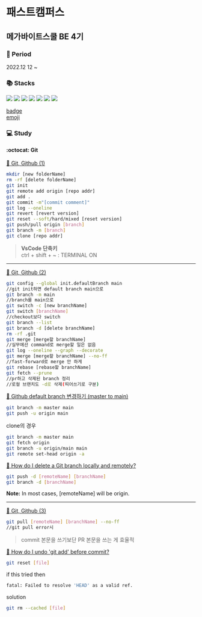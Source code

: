# 패스트캠퍼스
## 메가바이트스쿨 BE 4기
### :date: Period
2022.12 12 ~   

### :books: Stacks   
<img src="https://img.shields.io/badge/IntelliJ-000000?style=flat-square&logo=IntelliJIDEA&logoColor=ffffff"/> <img src="https://img.shields.io/badge/VisualStudioCode-007ACC?style=flat-square&logo=VisualStudioCode&logoColor=ffffff"/> <img src="https://img.shields.io/badge/GIT-E44C30?style=flat-square&logo=Git&logoColor=ffffff"/> <img src="https://img.shields.io/badge/Spring-6DB33F?style=flat-square&logo=Spring&logoColor=ffffff"/> <img src="https://img.shields.io/badge/HTML5-E34F26?style=flat-square&logo=HTML5&logoColor=ffffff"/> <img src="https://img.shields.io/badge/CSS3-1572B6?style=flat-square&logo=CSS3&logoColor=ffffff"/> <img src="https://img.shields.io/badge/JavaScript-F7DF1E?style=flat-square&logo=JavaScript&logoColor=ffffff"/>

[badge](https://github.com/alexandresanlim/Badges4-README.md-Profile)   
[emoji](https://github.com/ikatyang/emoji-cheat-sheet)

### :computer: Study
#### :octocat: Git   

[:file_folder: Git, Github (1)](https://www.notion.so/Git-Github-1-c8b14b95630145869ba6b4232ecc18ca)   

```bash
mkdir [new folderName]
rm -rf [delete folderName]
git init
git remote add origin [repo addr]
git add .
git commit -m"[commit comment]"
git log --oneline
git revert [revert version]
git reset --soft/hard/mixed [reset version]
git push/pull origin [branch]
git branch -m [branch]
git clone [repo addr]
```   
> **VsCode 단축키**   
> ctrl + shift + ~ : TERMINAL ON   

---

[:file_folder: Git, Github (2)](https://www.notion.so/Git-Github-2-8f799ae773584aaf821c123e2cd87913)

```bash
git config --global init.defaultBranch main
//git init하면 default branch main으로
git branch -m main
//branch를 main으로
git switch -c [new branchName]
git switch [branchName]
//checkout보다 switch
git branch --list
git branch -d [delete branchName]
rm -rf .git
git merge [merge할 branchName]
//실무에선 command로 merge할 일은 없음
git log --oneline --graph --decorate
git merge [merge할 branchName] --no-ff
//fast-forward로 merge 안 하게
git rebase [rebase할 branchName]
git fetch --prune
//pr하고 삭제된 branch 정리
//로컬 브랜치도 -d로 삭제(띄어쓰기로 구분)
```

[:bookmark_tabs: Github default branch 변경하기 (master to main)](https://www.hahwul.com/2021/07/17/changing-the-github-default-branch/)

```bash
git branch -m master main
git push -u origin main
```
clone의 경우
```bash
git branch -m master main
git fetch origin
git branch -u origin/main main
git remote set-head origin -a
```

[:bookmark_tabs: How do I delete a Git branch locally and remotely?](https://stackoverflow.com/questions/2003505/how-do-i-delete-a-git-branch-locally-and-remotely)

```bash
git push -d [remoteName] [branchName]
git branch -d [branchName]
```
**Note:** In most cases, [remoteName] will be origin.

---

[:file_folder: Git, Github (3)](https://www.notion.so/Git-Github-3-417b850c658940fc8e94e73f0bb9c2f8)

```bash
git pull [remoteName] [branchName] --no-ff
//git pull error시
```
> commit 본문을 쓰기보단 PR 본문을 쓰는 게 효율적

[:bookmark_tabs: How do I undo 'git add' before commit?](https://stackoverflow.com/questions/348170/how-do-i-undo-git-add-before-commit)

```bash
git reset [file]
```
if this tried then
```bash
fatal: Failed to resolve 'HEAD' as a valid ref.
```
solution
```bash
git rm --cached [file]
```